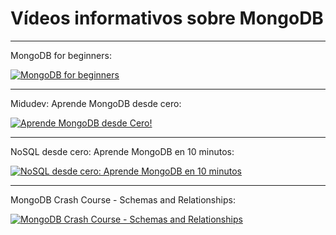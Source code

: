 # Vídeos informativos sobre MongoDB
---
MongoDB for beginners:
   
[![MongoDB for beginners](https://img.youtube.com/vi/Www6cTUymCY/0.jpg)](https://www.youtube.com/watch?v=Www6cTUymCY) 

---

Midudev: Aprende MongoDB desde cero:
   
[![Aprende MongoDB desde Cero!](https://img.youtube.com/vi/HsYA3QvWGlk/0.jpg)](https://www.youtube.com/watch?v=HsYA3QvWGlk) 

---

NoSQL desde cero: Aprende MongoDB en 10 minutos:
   
[![NoSQL desde cero: Aprende MongoDB en 10 minutos](https://img.youtube.com/vi/cT1HAaPqI-c/0.jpg)](https://www.youtube.com/watch?v=cT1HAaPqI-c) 

---
 MongoDB Crash Course - Schemas and Relationships:
    
[![ MongoDB Crash Course - Schemas and Relationships ](https://img.youtube.com/vi/DdvhZj7SsEM/0.jpg)](https://www.youtube.com/watch?v=DdvhZj7SsEM) 


